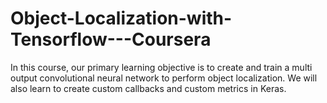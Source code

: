 # Object-Localization-with-Tensorflow---Coursera
In this course, our primary learning objective is to create and train a multi output convolutional neural network to perform object localization. We will also learn to create custom callbacks and custom metrics in Keras.
